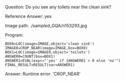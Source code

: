 Question: Do you see any toilets near the clean sink?

Reference Answer: yes

Image path: ./sampled_GQA/n153293.jpg

Program:

```
BOX0=LOC(image=IMAGE,object='clean sink')
IMAGE0=CROP_NEAR(image=IMAGE,box=BOX0)
BOX1=LOC(image=IMAGE0,object='toilets')
ANSWER0=COUNT(box=BOX1)
ANSWER1=EVAL(expr="'yes' if {ANSWER0} > 0 else 'no'")
FINAL_RESULT=RESULT(var=ANSWER1)
```
Answer: Runtime error: 'CROP_NEAR'

